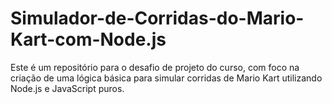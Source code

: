 # Simulador-de-Corridas-do-Mario-Kart-com-Node.js
Este é um repositório para o desafio de projeto do curso, com foco na criação de uma lógica básica para simular corridas de Mario Kart utilizando Node.js e JavaScript puros.
